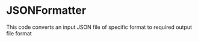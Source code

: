 # JSONFormatter
This code converts an input JSON file of specific format to required output file format
